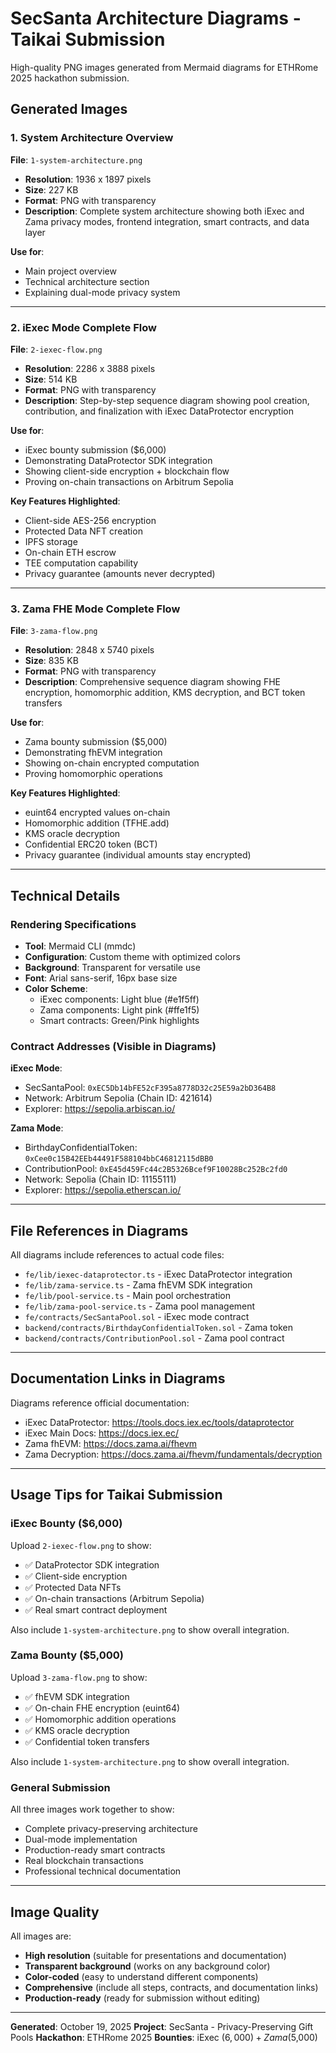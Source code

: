 # SecSanta Architecture Diagrams - Taikai Submission

High-quality PNG images generated from Mermaid diagrams for ETHRome 2025 hackathon submission.

## Generated Images

### 1. System Architecture Overview
**File**: `1-system-architecture.png`
- **Resolution**: 1936 x 1897 pixels
- **Size**: 227 KB
- **Format**: PNG with transparency
- **Description**: Complete system architecture showing both iExec and Zama privacy modes, frontend integration, smart contracts, and data layer

**Use for**:
- Main project overview
- Technical architecture section
- Explaining dual-mode privacy system

---

### 2. iExec Mode Complete Flow
**File**: `2-iexec-flow.png`
- **Resolution**: 2286 x 3888 pixels
- **Size**: 514 KB
- **Format**: PNG with transparency
- **Description**: Step-by-step sequence diagram showing pool creation, contribution, and finalization with iExec DataProtector encryption

**Use for**:
- iExec bounty submission ($6,000)
- Demonstrating DataProtector SDK integration
- Showing client-side encryption + blockchain flow
- Proving on-chain transactions on Arbitrum Sepolia

**Key Features Highlighted**:
- Client-side AES-256 encryption
- Protected Data NFT creation
- IPFS storage
- On-chain ETH escrow
- TEE computation capability
- Privacy guarantee (amounts never decrypted)

---

### 3. Zama FHE Mode Complete Flow
**File**: `3-zama-flow.png`
- **Resolution**: 2848 x 5740 pixels
- **Size**: 835 KB
- **Format**: PNG with transparency
- **Description**: Comprehensive sequence diagram showing FHE encryption, homomorphic addition, KMS decryption, and BCT token transfers

**Use for**:
- Zama bounty submission ($5,000)
- Demonstrating fhEVM integration
- Showing on-chain encrypted computation
- Proving homomorphic operations

**Key Features Highlighted**:
- euint64 encrypted values on-chain
- Homomorphic addition (TFHE.add)
- KMS oracle decryption
- Confidential ERC20 token (BCT)
- Privacy guarantee (individual amounts stay encrypted)

---

## Technical Details

### Rendering Specifications
- **Tool**: Mermaid CLI (mmdc)
- **Configuration**: Custom theme with optimized colors
- **Background**: Transparent for versatile use
- **Font**: Arial sans-serif, 16px base size
- **Color Scheme**:
  - iExec components: Light blue (#e1f5ff)
  - Zama components: Light pink (#ffe1f5)
  - Smart contracts: Green/Pink highlights

### Contract Addresses (Visible in Diagrams)

**iExec Mode**:
- SecSantaPool: `0xEC5Db14bFE52cF395a8778D32c25E59a2bD364B8`
- Network: Arbitrum Sepolia (Chain ID: 421614)
- Explorer: https://sepolia.arbiscan.io/

**Zama Mode**:
- BirthdayConfidentialToken: `0xCee0c15B42EEb44491F588104bbC46812115dBB0`
- ContributionPool: `0xE45d459Fc44c2B5326Bcef9F10028Bc252Bc2fd0`
- Network: Sepolia (Chain ID: 11155111)
- Explorer: https://sepolia.etherscan.io/

---

## File References in Diagrams

All diagrams include references to actual code files:
- `fe/lib/iexec-dataprotector.ts` - iExec DataProtector integration
- `fe/lib/zama-service.ts` - Zama fhEVM SDK integration
- `fe/lib/pool-service.ts` - Main pool orchestration
- `fe/lib/zama-pool-service.ts` - Zama pool management
- `fe/contracts/SecSantaPool.sol` - iExec mode contract
- `backend/contracts/BirthdayConfidentialToken.sol` - Zama token
- `backend/contracts/ContributionPool.sol` - Zama pool contract

---

## Documentation Links in Diagrams

Diagrams reference official documentation:
- iExec DataProtector: https://tools.docs.iex.ec/tools/dataprotector
- iExec Main Docs: https://docs.iex.ec/
- Zama fhEVM: https://docs.zama.ai/fhevm
- Zama Decryption: https://docs.zama.ai/fhevm/fundamentals/decryption

---

## Usage Tips for Taikai Submission

### iExec Bounty ($6,000)
Upload `2-iexec-flow.png` to show:
- ✅ DataProtector SDK integration
- ✅ Client-side encryption
- ✅ Protected Data NFTs
- ✅ On-chain transactions (Arbitrum Sepolia)
- ✅ Real smart contract deployment

Also include `1-system-architecture.png` to show overall integration.

### Zama Bounty ($5,000)
Upload `3-zama-flow.png` to show:
- ✅ fhEVM SDK integration
- ✅ On-chain FHE encryption (euint64)
- ✅ Homomorphic addition operations
- ✅ KMS oracle decryption
- ✅ Confidential token transfers

Also include `1-system-architecture.png` to show overall integration.

### General Submission
All three images work together to show:
- Complete privacy-preserving architecture
- Dual-mode implementation
- Production-ready smart contracts
- Real blockchain transactions
- Professional technical documentation

---

## Image Quality

All images are:
- **High resolution** (suitable for presentations and documentation)
- **Transparent background** (works on any background color)
- **Color-coded** (easy to understand different components)
- **Comprehensive** (include all steps, contracts, and documentation links)
- **Production-ready** (ready for submission without editing)

---

**Generated**: October 19, 2025
**Project**: SecSanta - Privacy-Preserving Gift Pools
**Hackathon**: ETHRome 2025
**Bounties**: iExec ($6,000) + Zama ($5,000)
